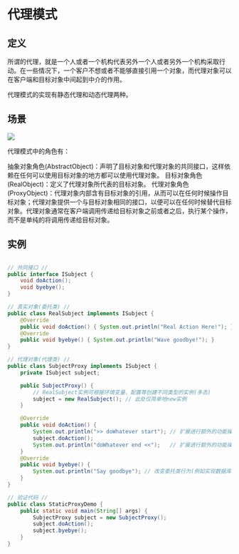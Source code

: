 
# 代理模式

## 定义

所谓的代理，就是一个人或者一个机构代表另外一个人或者另外一个机构采取行动。在一些情况下，一个客户不想或者不能够直接引用一个对象，而代理对象可以在客户端和目标对象中间起到中介的作用。

代理模式的实现有静态代理和动态代理两种。

## 场景 

![](https://upload-images.jianshu.io/upload_images/5408072-8e0c5ee4f8437d3f.png)

代理模式中的角色有：

抽象对象角色(AbstractObject)：声明了目标对象和代理对象的共同接口，这样依赖在任何可以使用目标对象的地方都可以使用代理对象。
目标对象角色(RealObject)：定义了代理对象所代表的目标对象。
代理对象角色(ProxyObject)：代理对象内部含有目标对象的引用，从而可以在任何时候操作目标对象；代理对象提供一个与目标对象相同的接口，以便可以在任何时候替代目标对象。代理对象通常在客户端调用传递给目标对象之前或者之后，执行某个操作，而不是单纯的将调用传递给目标对象。


## 实例
```java

// 共同接口 //
public interface ISubject {
    void doAction();
    void byebye();
}

// 真实对象(委托类) //
public class RealSubject implements ISubject {
    @Override
    public void doAction() { System.out.println("Real Action Here!"); }
    @Override
    public void byebye() { System.out.println("Wave goodbye!"); }
}

// 代理对象(代理类) //
public class SubjectProxy implements ISubject {
    private ISubject subject;

    public SubjectProxy() {
        // RealSubject实例可根据环境变量、配置等创建不同类型的实例(多态)
        subject = new RealSubject(); // 此处仅简单地new实例
    }

    @Override
    public void doAction() {
        System.out.println(">> doWhatever start"); // 扩展进行额外的功能操作(如鉴权、计时、日志等)
        subject.doAction();
        System.out.println("doWhatever end <<");   // 扩展进行额外的功能操作(如鉴权、计时、日志等)
    }
    @Override
    public void byebye() {
        System.out.println("Say goodbye"); // 改变委托类行为(例如实现数据库连接池时避免close关闭连接)
    }
}

// 验证代码 //
public class StaticProxyDemo {
    public static void main(String[] args) {
        SubjectProxy subject = new SubjectProxy();
        subject.doAction();
        subject.byebye();
    }
}

```

